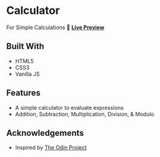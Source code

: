 # Calculator

For Simple Calculations
:link: [**Live Preview**](https://enigma9119.github.io/calculator)

## Built With

- HTML5
- CSS3
- Vanilla JS

## Features

- A simple calculator to evaluate expressions
- Addition, Subtraction, Multiplication, Division, & Modulo

## Acknowledgements

- Inspired by [The Odin Project](https://www.theodinproject.com/lessons/foundations-calculator)
